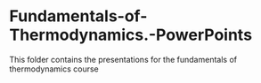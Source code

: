 # Fundamentals-of-Thermodynamics.-PowerPoints
This folder contains the presentations for the fundamentals of thermodynamics course
